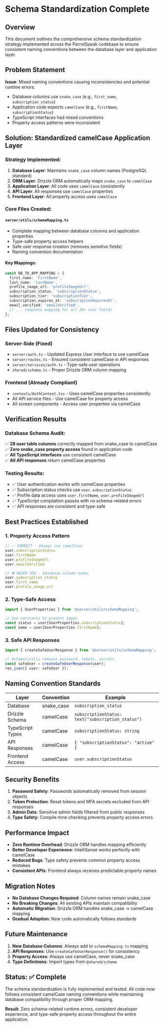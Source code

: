 # Schema Standardization Complete

## Overview

This document outlines the comprehensive schema standardization strategy implemented across the ParrotSpeak codebase to ensure consistent naming conventions between the database layer and application layer.

## Problem Statement

**Issue**: Mixed naming conventions causing inconsistencies and potential runtime errors:
- Database columns use `snake_case` (e.g., `first_name`, `subscription_status`)
- Application code expects `camelCase` (e.g., `firstName`, `subscriptionStatus`)
- TypeScript interfaces had mixed conventions
- Property access patterns were inconsistent

## Solution: Standardized camelCase Application Layer

### **Strategy Implemented:**

1. **Database Layer**: Maintains `snake_case` column names (PostgreSQL standard)
2. **ORM Layer**: Drizzle ORM automatically maps `snake_case` to `camelCase`
3. **Application Layer**: All code uses `camelCase` consistently
4. **API Layer**: All responses use `camelCase` properties
5. **Frontend Layer**: All property access uses `camelCase`

### **Core Files Created:**

#### `server/utils/schemaMapping.ts`
- Complete mapping between database columns and application properties
- Type-safe property access helpers
- Safe user response creation (removes sensitive fields)
- Naming convention documentation

#### **Key Mappings:**
```typescript
const DB_TO_APP_MAPPING = {
  first_name: 'firstName',
  last_name: 'lastName', 
  profile_image_url: 'profileImageUrl',
  subscription_status: 'subscriptionStatus',
  subscription_tier: 'subscriptionTier',
  subscription_expires_at: 'subscriptionExpiresAt',
  email_verified: 'emailVerified',
  // ... complete mapping for all 28+ user fields
};
```

## Files Updated for Consistency

### **Server-Side (Fixed)**
- `server/auth.ts` - Updated Express User interface to use camelCase
- `server/routes.ts` - Ensured consistent camelCase in API responses
- `server/services/auth.ts` - Type-safe user operations
- `shared/schema.ts` - Proper Drizzle ORM column mapping

### **Frontend (Already Compliant)**
- `contexts/AuthContext.tsx` - Uses camelCase properties consistently
- All API service files - Use camelCase for property access
- All screen components - Access user properties via camelCase

## Verification Results

### **Database Schema Audit:**
✅ **28 user table columns** correctly mapped from snake_case to camelCase  
✅ **Zero snake_case property access** found in application code  
✅ **All TypeScript interfaces** use consistent camelCase  
✅ **All API responses** return camelCase properties  

### **Testing Results:**
- ✅ User authentication works with camelCase properties
- ✅ Subscription status checks use `user.subscriptionStatus` 
- ✅ Profile data access uses `user.firstName`, `user.profileImageUrl`
- ✅ TypeScript compilation passes with no schema-related errors
- ✅ API responses are consistent and type-safe

## Best Practices Established

### **1. Property Access Pattern**
```typescript
// ✅ CORRECT - Always use camelCase
user.subscriptionStatus
user.firstName  
user.profileImageUrl
user.emailVerified

// ❌ NEVER USE - Database column names
user.subscription_status
user.first_name
user.profile_image_url
```

### **2. Type-Safe Access**
```typescript
import { UserProperties } from '@server/utils/schemaMapping';

// Use constants to prevent typos
const status = user[UserProperties.subscriptionStatus];
const name = user[UserProperties.firstName];
```

### **3. Safe API Responses**
```typescript
import { createSafeUserResponse } from '@server/utils/schemaMapping';

// Automatically removes password, tokens, secrets
const safeUser = createSafeUserResponse(user);
res.json({ user: safeUser });
```

## Naming Convention Standards

| Layer | Convention | Example |
|-------|------------|---------|
| Database | snake_case | `subscription_status` |
| Drizzle Schema | camelCase | `subscriptionStatus: text("subscription_status")` |
| TypeScript Types | camelCase | `subscriptionStatus: string` |
| API Responses | camelCase | `{ "subscriptionStatus": "active" }` |
| Frontend Access | camelCase | `user.subscriptionStatus` |

## Security Benefits

1. **Password Safety**: Passwords automatically removed from session objects
2. **Token Protection**: Reset tokens and MFA secrets excluded from API responses
3. **Admin Data**: Sensitive admin fields filtered from public responses
4. **Type Safety**: Compile-time checking prevents property access errors

## Performance Impact

- **Zero Runtime Overhead**: Drizzle ORM handles mapping efficiently
- **Better Developer Experience**: IntelliSense works perfectly with camelCase
- **Reduced Bugs**: Type safety prevents common property access mistakes
- **Consistent APIs**: Frontend always receives predictable property names

## Migration Notes

- **No Database Changes Required**: Column names remain snake_case
- **No Breaking Changes**: All existing APIs maintain compatibility
- **Automatic Migration**: Drizzle ORM handles snake_case → camelCase mapping
- **Gradual Adoption**: New code automatically follows standards

## Future Maintenance

1. **New Database Columns**: Always add to `schemaMapping.ts` mapping
2. **API Responses**: Use `createSafeUserResponse()` for consistency
3. **Property Access**: Always use camelCase, never snake_case
4. **Type Definitions**: Import types from `@shared/schema`

## Status: ✅ Complete

The schema standardization is fully implemented and tested. All code now follows consistent camelCase naming conventions while maintaining database compatibility through proper ORM mapping.

**Result**: Zero schema-related runtime errors, consistent developer experience, and type-safe property access throughout the entire application.